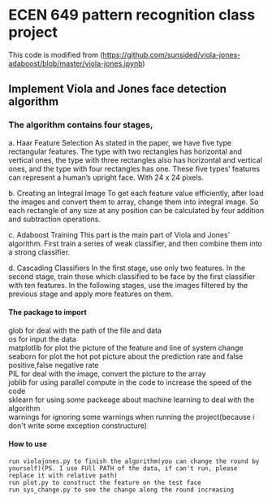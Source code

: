 
# ECEN 649 pattern recognition class project
This code is modified from (https://github.com/sunsided/viola-jones-adaboost/blob/master/viola-jones.ipynb)
## Implement Viola and Jones face detection algorithm

### The algorithm contains four stages,

a.	Haar Feature Selection
As stated in the paper, we have five type rectangular features. The type with two rectangles has horizontal and vertical ones, the type with three rectangles also has horizontal and vertical ones, and the type with four rectangles has one. These five types’ features can represent a human’s upright face. With 24 x 24 pixels.

b.	Creating an Integral Image
To get each feature value efficiently, after load the images and convert them to array, change them into integral image. So each rectangle of any size at any position can be calculated by four addition and subtraction operations. 

c.	Adaboost Training
This part is the main part of Viola and Jones’ algorithm. First train a series of weak classifier, and then combine them into a strong classifier.

d.	Cascading Classifiers
In the first stage, use only two features. In the second stage, train those which classified to be face by the first classifier with ten features. In the following stages, use the images filtered by the previous stage and apply more features on them.

#### The package to import

glob  for deal with the path of the file and data  
os  for input the data  
matplotlib  for plot the picture of the feature and line of system change  
seaborn  for plot the hot pot picture about the prediction rate and false positive,false negative rate   
PIL  for deal with the image, convert the picture to the array  
joblib  for using parallel compute in the code to increase the speed of the code  
sklearn  for using some packeage about machine learning to deal with the algorithm      
warnings for ignoring some warnings when running the project(because i don't write some exception constructure)   

#### How to use
    run violajones.py to finish the algorithm(you can change the round by yourself)(PS. I use FUll PATH of the data, if can't run, please replace it with relative path)    
    run plot.py to construct the feature on the test face  
    run sys_change.py to see the change along the round increasing
